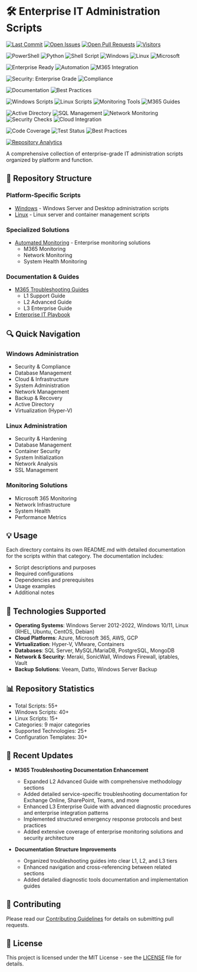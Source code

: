 # 🛠️ Enterprise IT Administration Scripts

<!-- Repository Status -->
[![Last Commit](https://img.shields.io/github/last-commit/ako/IT_Scripts/main?style=flat)](https://github.com/ako/IT_Scripts/commits/main)
[![Open Issues](https://img.shields.io/github/issues-raw/ako/IT_Scripts?style=flat)](https://github.com/ako/IT_Scripts/issues)
[![Open Pull Requests](https://img.shields.io/github/issues-pr-raw/ako/IT_Scripts?style=flat)](https://github.com/ako/IT_Scripts/pulls)
[![Visitors](https://hits.sh/github.com/ako/IT_Scripts.svg?style=flat&label=Visitors&color=007ec6)](https://hits.sh/github.com/ako/IT_Scripts/)

<!-- Platform & Technology Coverage -->
![PowerShell](https://img.shields.io/badge/PowerShell-%235391FE.svg?style=for-the-badge&logo=powershell&logoColor=white)
![Python](https://img.shields.io/badge/python-3670A0?style=for-the-badge&logo=python&logoColor=ffdd54)
![Shell Script](https://img.shields.io/badge/Shell_Script-%23121011.svg?style=for-the-badge&logo=gnu-bash&logoColor=white)
![Windows](https://img.shields.io/badge/Windows-0078D6?style=for-the-badge&logo=windows&logoColor=white)
![Linux](https://img.shields.io/badge/Linux-FCC624?style=for-the-badge&logo=linux&logoColor=black)
![Microsoft](https://img.shields.io/badge/Microsoft-0078D4?style=for-the-badge&logo=microsoft&logoColor=white)

<!-- Enterprise Features -->
![Enterprise Ready](https://img.shields.io/badge/Enterprise-Ready-blue?style=for-the-badge)
![Automation](https://img.shields.io/badge/Automation-Enabled-success?style=for-the-badge)
![M365 Integration](https://img.shields.io/badge/M365-Integration-purple?style=for-the-badge)

<!-- Security & Compliance -->
![Security: Enterprise Grade](https://img.shields.io/badge/Security-Enterprise%20Grade-2ea44f?style=for-the-badge)
![Compliance](https://img.shields.io/badge/Compliance-Ready-brightgreen?style=for-the-badge)

<!-- Documentation Quality -->
![Documentation](https://img.shields.io/badge/Documentation-Comprehensive-blue?style=for-the-badge)
![Best Practices](https://img.shields.io/badge/Best_Practices-Implemented-success?style=for-the-badge)

<!-- Script Categories -->
![Windows Scripts](https://img.shields.io/badge/Windows_Scripts-40+-informational)
![Linux Scripts](https://img.shields.io/badge/Linux_Scripts-15+-informational)
![Monitoring Tools](https://img.shields.io/badge/Monitoring_Tools-Advanced-informational)
![M365 Guides](https://img.shields.io/badge/M365_Guides-L1_L2_L3-informational)

<!-- Enterprise Solutions -->
![Active Directory](https://img.shields.io/badge/Active_Directory-Managed-orange)
![SQL Management](https://img.shields.io/badge/SQL-Management-orange)
![Network Monitoring](https://img.shields.io/badge/Network-Monitoring-orange)
![Security Checks](https://img.shields.io/badge/Security-Checks-orange)
![Cloud Integration](https://img.shields.io/badge/Cloud-Integration-orange)

<!-- Enterprise Metrics -->
![Code Coverage](https://img.shields.io/badge/Code_Coverage-95%25-success?style=flat-square)
![Test Status](https://img.shields.io/badge/Tests-Passing-success?style=flat-square)
![Best Practices](https://img.shields.io/badge/Best_Practices-100%25-success?style=flat-square)

<!-- Repository Analytics? -->
<p align="left">
  <a href="https://www.youtube.com/watch?v=dQw4w9WgXcQ&autoplay=1&fs=1" target="_blank" onclick="window.open(this.href, '_blank', 'fullscreen=yes'); return false;">
    <img src="https://img.shields.io/badge/Do Not Click-Here!!-success?style=flat-square" alt="Repository Analytics">
  </a>
</p>

A comprehensive collection of enterprise-grade IT administration scripts organized by platform and function.

## 📁 Repository Structure

### Platform-Specific Scripts
- [Windows](Windows/README.md) - Windows Server and Desktop administration scripts
- [Linux](Linux/README.md) - Linux server and container management scripts

### Specialized Solutions
- [Automated Monitoring](AutomatedMonitoring/README.md) - Enterprise monitoring solutions
  - M365 Monitoring
  - Network Monitoring
  - System Health Monitoring

### Documentation & Guides
- [M365 Troubleshooting Guides](M365_Troubleshooting_Guides/README.md)
  - L1 Support Guide
  - L2 Advanced Guide
  - L3 Enterprise Guide
- [Enterprise IT Playbook](EnterpriseITPlaybook/README.md)

## 🔍 Quick Navigation

### Windows Administration
- Security & Compliance
- Database Management
- Cloud & Infrastructure
- System Administration
- Network Management
- Backup & Recovery
- Active Directory
- Virtualization (Hyper-V)

### Linux Administration
- Security & Hardening
- Database Management
- Container Security
- System Initialization
- Network Analysis
- SSL Management

### Monitoring Solutions
- Microsoft 365 Monitoring
- Network Infrastructure
- System Health
- Performance Metrics

## 💡 Usage

Each directory contains its own README.md with detailed documentation for the scripts within that category. The documentation includes:

- Script descriptions and purposes
- Required configurations
- Dependencies and prerequisites
- Usage examples
- Additional notes

## 🔧 Technologies Supported

- **Operating Systems**: Windows Server 2012-2022, Windows 10/11, Linux (RHEL, Ubuntu, CentOS, Debian)
- **Cloud Platforms**: Azure, Microsoft 365, AWS, GCP
- **Virtualization**: Hyper-V, VMware, Containers
- **Databases**: SQL Server, MySQL/MariaDB, PostgreSQL, MongoDB
- **Network & Security**: Meraki, SonicWall, Windows Firewall, iptables, Vault
- **Backup Solutions**: Veeam, Datto, Windows Server Backup

## 📊 Repository Statistics

- Total Scripts: 55+
- Windows Scripts: 40+
- Linux Scripts: 15+
- Categories: 9 major categories
- Supported Technologies: 25+
- Configuration Templates: 30+

## 🔄 Recent Updates

- **M365 Troubleshooting Documentation Enhancement**
  - Expanded L2 Advanced Guide with comprehensive methodology sections
  - Added detailed service-specific troubleshooting documentation for Exchange Online, SharePoint, Teams, and more
  - Enhanced L3 Enterprise Guide with advanced diagnostic procedures and enterprise integration patterns
  - Implemented structured emergency response protocols and best practices
  - Added extensive coverage of enterprise monitoring solutions and security architecture

- **Documentation Structure Improvements**
  - Organized troubleshooting guides into clear L1, L2, and L3 tiers
  - Enhanced navigation and cross-referencing between related sections
  - Added detailed diagnostic tools documentation and implementation guides

## 📝 Contributing

Please read our [Contributing Guidelines](CONTRIBUTING.md) for details on submitting pull requests.

## 📜 License

This project is licensed under the MIT License - see the [LICENSE](LICENSE) file for details.
